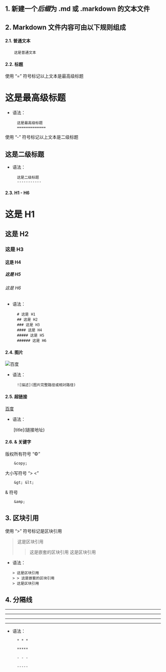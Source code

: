 
## 1. 新建**一个***后缀*为 .md 或 .markdown 的文本文件

## 2. Markdown 文件内容可由以下规则组成

#### 2.1. 普通文本

        这是普通文本

#### 2.2. 标题

使用 “=” 符号标记以上文本是最高级标题

这是最高级标题
=============

* 语法：

        这是最高级标题
        =============

使用 “-” 符号标记以上文本是二级标题

这是二级标题
-----------

* 语法：

        这是二级标题
        -----------

#### 2.3. H1 - H6

# 这是 H1
## 这是 H2
### 这是 H3
#### 这是 H4
##### 这是 H5
###### 这是 H6

* 语法：

        # 这是 H1
        ## 这是 H2
        ### 这是 H3
        #### 这是 H4
        ##### 这是 H5
        ###### 这是 H6

#### 2.4. 图片

![百度](https://www.baidu.com/img/bd_logo1.png)

* 语法：

        ![描述](图片完整路径或相对路径)

#### 2.5. 超链接

[百度](http://www.baidu.com)

* 语法：

        \[title\](链接地址)

#### 2.6. &amp; 关键字

版权所有符号 “&copy;”

        &copy;

大小写符号 “&gt; &lt;”

        &gt; &lt;

&amp; 符号

        &amp;

## 3. 区块引用

使用 “&gt;” 符号标记是区块引用

> 这是区块引用
> > 这是嵌套的区块引用
> 这是区块引用

* 语法：

      > 这是区块引用
      > > 这是嵌套的区块引用
      > 这是区块引用

## 4. 分隔线

* * *

*****

- - -

-----

* 语法：

        * * *

        *****

        - - -

        -----

